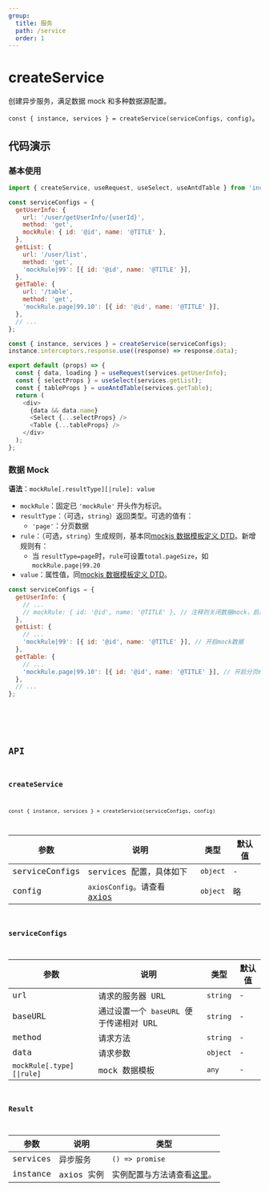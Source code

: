 ```yaml
---
group:
  title: 服务
  path: /service
  order: 1
---
```


# createService

创建异步服务，满足数据 mock 和多种数据源配置。

`const { instance, services } = createService(serviceConfigs, config)`。

## 代码演示

### 基本使用

```js
import { createService, useRequest, useSelect, useAntdTable } from 'inc-hooks';

const serviceConfigs = {
  getUserInfo: {
    url: '/user/getUserInfo/{userId}',
    method: 'get',
    mockRule: { id: '@id', name: '@TITLE' },
  },
  getList: {
    url: '/user/list',
    method: 'get',
    'mockRule|99': [{ id: '@id', name: '@TITLE' }],
  },
  getTable: {
    url: '/table',
    method: 'get',
    'mockRule.page|99.10': [{ id: '@id', name: '@TITLE' }],
  },
  // ...
};

const { instance, services } = createService(serviceConfigs);
instance.interceptors.response.use((response) => response.data);

export default (props) => {
  const { data, loading } = useRequest(services.getUserInfo);
  const { selectProps } = useSelect(services.getList);
  const { tableProps } = useAntdTable(services.getTable);
  return (
    <div>
      {data && data.name}
      <Select {...selectProps} />
      <Table {...tableProps} />
    </div>
  );
};
```

### 数据 Mock

**语法**：`mockRule[.resultType][|rule]: value`

- `mockRule`：固定已 `'mockRule'` 开头作为标识。
- `resultType`：（可选，`string`）返回类型。可选的值有：
  - `'page'`：分页数据
- `rule`：（可选，`string`）生成规则，基本同[mockjs 数据模板定义 DTD](http://mockjs.com/0.1/#%E6%95%B0%E6%8D%AE%E6%A8%A1%E6%9D%BF%E5%AE%9A%E4%B9%89%20DTD)。新增规则有：
  - 当 `resultType=page`时，`rule`可设置`total.pageSize`，如`mockRule.page|99.20`
- `value`：属性值，同[mockjs 数据模板定义 DTD](http://mockjs.com/0.1/#%E6%95%B0%E6%8D%AE%E6%A8%A1%E6%9D%BF%E5%AE%9A%E4%B9%89%20DTD)。

```js
const serviceConfigs = {
  getUserInfo: {
    // ...
    // mockRule: { id: '@id', name: '@TITLE' }, // 注释则关闭数据mock，启用真实数据
  },
  getList: {
    // ...
    'mockRule|99': [{ id: '@id', name: '@TITLE' }], // 开启mock数据
  },
  getTable: {
    // ...
    'mockRule.page|99.10': [{ id: '@id', name: '@TITLE' }], // 开启分页mock数据
  },
  // ...
};
```

<code src="./demo/mock.jsx" />

<!-- ### Domino

<code src="./demo/domino.jsx" /> -->

## API

### createService

`const { instance, services } = createService(serviceConfigs, config)`

| 参数           | 说明                                                                                    | 类型     | 默认值 |
| -------------- | --------------------------------------------------------------------------------------- | -------- | ------ |
| serviceConfigs | services 配置，具体如下                                                                 | `object` | -      |
| config         | `axiosConfig`。请查看 [axios](http://www.axios-js.com/zh-cn/docs/#axios-get-url-config) | `object` | 略     |

### serviceConfigs

| 参数                      | 说明                                    | 类型     | 默认值 |
| ------------------------- | --------------------------------------- | -------- | ------ |
| url                       | 请求的服务器 URL                        | `string` | -      |
| baseURL                   | 通过设置一个 `baseURL` 便于传递相对 URL | `string` | -      |
| method                    | 请求方法                                | `string` | -      |
| data                      | 请求参数                                | `object` | -      |
| `mockRule[.type][\|rule]` | mock 数据模板                           | `any`    | -      |

### Result

| 参数     | 说明       | 类型                                                                                                            |
| -------- | ---------- | --------------------------------------------------------------------------------------------------------------- |
| services | 异步服务   | `() => promise`                                                                                                 |
| instance | axios 实例 | 实例配置与方法请查看[这里](http://www.axios-js.com/zh-cn/docs/#%E9%85%8D%E7%BD%AE%E9%BB%98%E8%AE%A4%E5%80%BC)。 |
